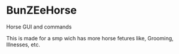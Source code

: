 # BunZEeHorse
Horse GUI and commands

This is made for a smp wich has more horse fetures like, Grooming, Illnesses, etc.
